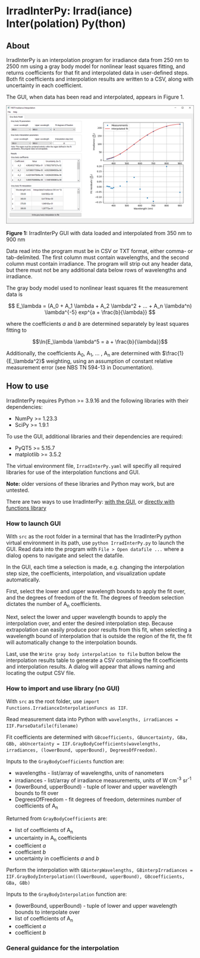 # IrradInterPy: Irrad(iance) Inter(polation) Py(thon)
## About
IrradInterPy is an interpolation program for irradiance data from 250 nm to 2500 nm using a gray body model for nonlinear least squares fitting, and returns coefficients for that fit and interpolated data in user-defined steps. Both fit coefficients and interpolation results are written to a CSV, along with uncertainty in each coefficient.

The GUI, when data has been read and interpolated, appears in Figure 1.

<p align="center">
    <img src=images/Main-350to900.png>
    <figcaption><b>Figure 1:</b> IrradInterPy GUI with data loaded and interpolated from 350 nm to 900 nm</figcaption>
</p>

Data read into the program must be in CSV or TXT format, either comma- or tab-delimited. The first column must contain wavelengths, and the second column must contain irradiance. The program will strip out any header data, but there must not be any additional data below rows of wavelengths and irradiance.

The gray body model used to nonlinear least squares fit the measurement data is 

 $$ E_\lambda = (A_0 + A_1 \lambda + A_2 \lambda^2 + ... + A_n \lambda^n) \lambda^{-5} exp^{a + \frac{b}{\lambda}} $$

where the coefficients $a$ and $b$ are determined separately by least squares fitting to

$$\ln{E_\lambda \lambda^5 = a + \frac{b}{\lambda}}$$

Additionally, the coefficients A<sub>0</sub>, A<sub>1</sub>, ... , A<sub>n</sub> are determined with $\frac{1}{E_\lambda^2}$ weighting, using an assumption of constant relative measurement error (see NBS TN 594-13 in Documentation).

## How to use
IrradInterPy requires Python >= 3.9.16 and the following libraries with their dependencies:
* NumPy >= 1.23.3
* SciPy >= 1.9.1

To use the GUI, additional libraries and their dependencies are required:
* PyQT5 >= 5.15.7
* matplotlib >= 3.5.2

The virtual environment file, `IrradInterPy.yaml` will specifiy all required libraries for use of the interpolation functions and GUI.

**Note:** older versions of these libraries and Python may work, but are untested.

There are two ways to use IrradInterPy: [with the GUI](#LaunchGUI), or [directly with functions library](#UseLibrary)

### How to launch GUI <a class="anchor" id=LaunchGUI></a>
With `src` as the root folder in a terminal that has the IrradInterPy python virtual environment in its path, use `python IrradInterPy.py` to launch the GUI. Read data into the program with `File > Open datafile ...` where a dialog opens to navigate and select the datafile.

In the GUI, each time a selection is made, e.g. changing the interpolation step size, the coefficients, interpolation, and visualization update automatically.

First, select the lower and upper wavelength bounds to apply the fit over, and the degrees of freedom of the fit. The degrees of freedom selection dictates the number of A<sub>n</sub> coefficients.

Next, select the lower and upper wavelength bounds to apply the interpolation over, and enter the desired interpolation step. Because extrapolation can easily produce poor results from this fit, when selecting a wavelength bound of interpolation that is outside the region of the fit, the fit will automatically change to the interpolation bounds.

Last, use the `Write gray body interpolation to file` button below the interpolation results table to generate a CSV containing the fit coefficients and interpolation results. A dialog will appear that allows naming and locating the output CSV file.

### How to import and use library (no GUI) <a class="anchor" id=UseLibrary></a>
With `src` as the root folder, use `import Functions.IrradianceInterpolationFuncs as IIF`. 

Read measurement data into Python with `wavelengths, irradiances = IIF.ParseDatafile(filename)`

Fit coefficients are determined with `GBcoefficients, GBuncertainty, GBa, GBb, abUncertainty = IIF.GrayBodyCoefficients(wavelengths, irradiances, (lowerBound, upperBound), DegreesOfFreedom)`. 

Inputs to the `GrayBodyCoefficients` function are:
* wavelengths - list/array of wavelengths, units of nanometers
* irradiances - list/array of irradiance measurements, units of W cm<sup>-3</sup> sr<sup>-1</sup>
* (lowerBound, upperBound) - tuple of lower and upper wavelength bounds to fit over
* DegreesOfFreedom - fit degrees of freedom, determines number of coefficients of A<sub>n</sub>

Returned from `GrayBodyCoefficients` are:
* list of coefficients of A<sub>n</sub>
* uncertainty in A<sub>n</sub> coefficients
* coefficient $a$
* coefficient $b$
* uncertainty in coefficients $a$ and $b$

Perform the interpolation with `GBinterpWavelengths, GBinterpIrradiances = IIF.GrayBodyInterpolation((lowerBound, upperBound), GBcoefficients, GBa, GBb)`

Inputs to the `GrayBodyInterpolation` function are:
* (lowerBound, upperBound) - tuple of lower and upper wavelength bounds to interpolate over
 * list of coefficients of A<sub>n</sub>
 * coefficient $a$
 * coefficient $b$

 ### General guidance for the interpolation
